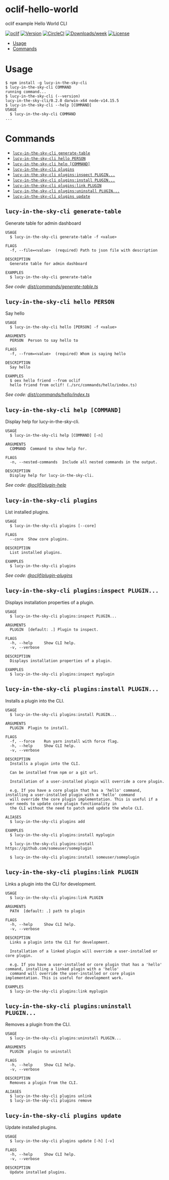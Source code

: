 oclif-hello-world
=================

oclif example Hello World CLI

[![oclif](https://img.shields.io/badge/cli-oclif-brightgreen.svg)](https://oclif.io)
[![Version](https://img.shields.io/npm/v/oclif-hello-world.svg)](https://npmjs.org/package/oclif-hello-world)
[![CircleCI](https://circleci.com/gh/oclif/hello-world/tree/main.svg?style=shield)](https://circleci.com/gh/oclif/hello-world/tree/main)
[![Downloads/week](https://img.shields.io/npm/dw/oclif-hello-world.svg)](https://npmjs.org/package/oclif-hello-world)
[![License](https://img.shields.io/npm/l/oclif-hello-world.svg)](https://github.com/oclif/hello-world/blob/main/package.json)

<!-- toc -->
* [Usage](#usage)
* [Commands](#commands)
<!-- tocstop -->
# Usage
<!-- usage -->
```sh-session
$ npm install -g lucy-in-the-sky-cli
$ lucy-in-the-sky-cli COMMAND
running command...
$ lucy-in-the-sky-cli (--version)
lucy-in-the-sky-cli/0.2.0 darwin-x64 node-v14.15.5
$ lucy-in-the-sky-cli --help [COMMAND]
USAGE
  $ lucy-in-the-sky-cli COMMAND
...
```
<!-- usagestop -->
# Commands
<!-- commands -->
* [`lucy-in-the-sky-cli generate-table`](#lucy-in-the-sky-cli-generate-table)
* [`lucy-in-the-sky-cli hello PERSON`](#lucy-in-the-sky-cli-hello-person)
* [`lucy-in-the-sky-cli help [COMMAND]`](#lucy-in-the-sky-cli-help-command)
* [`lucy-in-the-sky-cli plugins`](#lucy-in-the-sky-cli-plugins)
* [`lucy-in-the-sky-cli plugins:inspect PLUGIN...`](#lucy-in-the-sky-cli-pluginsinspect-plugin)
* [`lucy-in-the-sky-cli plugins:install PLUGIN...`](#lucy-in-the-sky-cli-pluginsinstall-plugin)
* [`lucy-in-the-sky-cli plugins:link PLUGIN`](#lucy-in-the-sky-cli-pluginslink-plugin)
* [`lucy-in-the-sky-cli plugins:uninstall PLUGIN...`](#lucy-in-the-sky-cli-pluginsuninstall-plugin)
* [`lucy-in-the-sky-cli plugins update`](#lucy-in-the-sky-cli-plugins-update)

## `lucy-in-the-sky-cli generate-table`

Generate table for admin dashboard

```
USAGE
  $ lucy-in-the-sky-cli generate-table -f <value>

FLAGS
  -f, --file=<value>  (required) Path to json file with description

DESCRIPTION
  Generate table for admin dashboard

EXAMPLES
  $ lucy-in-the-sky-cli generate-table
```

_See code: [dist/commands/generate-table.ts](https://github.com/smenshikov/lucy-in-the-sky-cli/blob/v0.2.0/dist/commands/generate-table.ts)_

## `lucy-in-the-sky-cli hello PERSON`

Say hello

```
USAGE
  $ lucy-in-the-sky-cli hello [PERSON] -f <value>

ARGUMENTS
  PERSON  Person to say hello to

FLAGS
  -f, --from=<value>  (required) Whom is saying hello

DESCRIPTION
  Say hello

EXAMPLES
  $ oex hello friend --from oclif
  hello friend from oclif! (./src/commands/hello/index.ts)
```

_See code: [dist/commands/hello/index.ts](https://github.com/smenshikov/lucy-in-the-sky-cli/blob/v0.2.0/dist/commands/hello/index.ts)_

## `lucy-in-the-sky-cli help [COMMAND]`

Display help for lucy-in-the-sky-cli.

```
USAGE
  $ lucy-in-the-sky-cli help [COMMAND] [-n]

ARGUMENTS
  COMMAND  Command to show help for.

FLAGS
  -n, --nested-commands  Include all nested commands in the output.

DESCRIPTION
  Display help for lucy-in-the-sky-cli.
```

_See code: [@oclif/plugin-help](https://github.com/oclif/plugin-help/blob/v5.1.10/src/commands/help.ts)_

## `lucy-in-the-sky-cli plugins`

List installed plugins.

```
USAGE
  $ lucy-in-the-sky-cli plugins [--core]

FLAGS
  --core  Show core plugins.

DESCRIPTION
  List installed plugins.

EXAMPLES
  $ lucy-in-the-sky-cli plugins
```

_See code: [@oclif/plugin-plugins](https://github.com/oclif/plugin-plugins/blob/v2.0.11/src/commands/plugins/index.ts)_

## `lucy-in-the-sky-cli plugins:inspect PLUGIN...`

Displays installation properties of a plugin.

```
USAGE
  $ lucy-in-the-sky-cli plugins:inspect PLUGIN...

ARGUMENTS
  PLUGIN  [default: .] Plugin to inspect.

FLAGS
  -h, --help     Show CLI help.
  -v, --verbose

DESCRIPTION
  Displays installation properties of a plugin.

EXAMPLES
  $ lucy-in-the-sky-cli plugins:inspect myplugin
```

## `lucy-in-the-sky-cli plugins:install PLUGIN...`

Installs a plugin into the CLI.

```
USAGE
  $ lucy-in-the-sky-cli plugins:install PLUGIN...

ARGUMENTS
  PLUGIN  Plugin to install.

FLAGS
  -f, --force    Run yarn install with force flag.
  -h, --help     Show CLI help.
  -v, --verbose

DESCRIPTION
  Installs a plugin into the CLI.

  Can be installed from npm or a git url.

  Installation of a user-installed plugin will override a core plugin.

  e.g. If you have a core plugin that has a 'hello' command, installing a user-installed plugin with a 'hello' command
  will override the core plugin implementation. This is useful if a user needs to update core plugin functionality in
  the CLI without the need to patch and update the whole CLI.

ALIASES
  $ lucy-in-the-sky-cli plugins add

EXAMPLES
  $ lucy-in-the-sky-cli plugins:install myplugin 

  $ lucy-in-the-sky-cli plugins:install https://github.com/someuser/someplugin

  $ lucy-in-the-sky-cli plugins:install someuser/someplugin
```

## `lucy-in-the-sky-cli plugins:link PLUGIN`

Links a plugin into the CLI for development.

```
USAGE
  $ lucy-in-the-sky-cli plugins:link PLUGIN

ARGUMENTS
  PATH  [default: .] path to plugin

FLAGS
  -h, --help     Show CLI help.
  -v, --verbose

DESCRIPTION
  Links a plugin into the CLI for development.

  Installation of a linked plugin will override a user-installed or core plugin.

  e.g. If you have a user-installed or core plugin that has a 'hello' command, installing a linked plugin with a 'hello'
  command will override the user-installed or core plugin implementation. This is useful for development work.

EXAMPLES
  $ lucy-in-the-sky-cli plugins:link myplugin
```

## `lucy-in-the-sky-cli plugins:uninstall PLUGIN...`

Removes a plugin from the CLI.

```
USAGE
  $ lucy-in-the-sky-cli plugins:uninstall PLUGIN...

ARGUMENTS
  PLUGIN  plugin to uninstall

FLAGS
  -h, --help     Show CLI help.
  -v, --verbose

DESCRIPTION
  Removes a plugin from the CLI.

ALIASES
  $ lucy-in-the-sky-cli plugins unlink
  $ lucy-in-the-sky-cli plugins remove
```

## `lucy-in-the-sky-cli plugins update`

Update installed plugins.

```
USAGE
  $ lucy-in-the-sky-cli plugins update [-h] [-v]

FLAGS
  -h, --help     Show CLI help.
  -v, --verbose

DESCRIPTION
  Update installed plugins.
```
<!-- commandsstop -->
